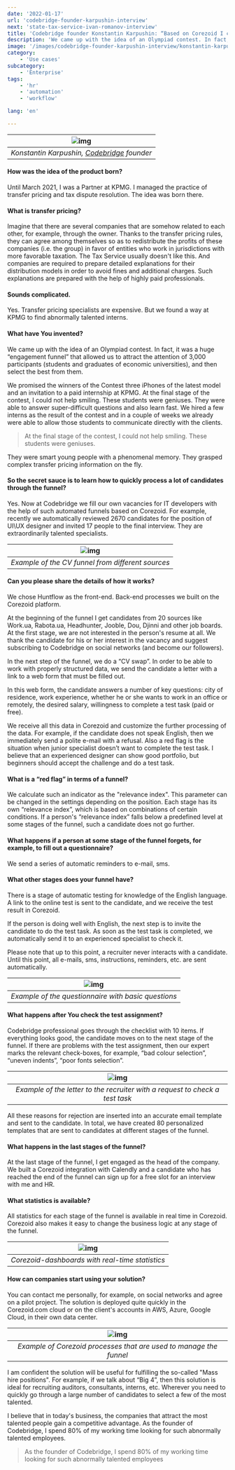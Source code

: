 ```yaml
---
date: '2022-01-17'
url: 'codebridge-founder-karpushin-interview'
next: 'state-tax-service-ivan-romanov-interview'
title: 'Codebridge founder Konstantin Karpushin: “Based on Corezoid I created the system of search for abnormally talented employees”'
description: 'We came up with the idea of an Olympiad contest. In fact, it was a huge “engagement funnel” that allowed us to attract the attention of 3,000 participants and then select the best from them.'
image: '/images/codebridge-founder-karpushin-interview/konstantin-karpushin.png'
category:
    - 'Use cases'
subcategory:
	- 'Enterprise'
tags:
    - 'hr'
    - 'automation'
    - 'workflow'

lang: 'en'

---
```


| ![img](/images/codebridge-founder-karpushin-interview/konstantin-karpushin.png) |
| :---: |
| *Konstantin Karpushin, [Codebridge](https://codebridge.tech/) founder* |

#### How was the idea of the product born?

Until March 2021, I was a Partner at KPMG. I managed the practice of transfer pricing and tax dispute resolution. The idea was born there.

#### What is transfer pricing?

Imagine that there are several companies that are somehow related to each other, for example, through the owner. Thanks to the transfer pricing rules, they can agree among themselves so as to redistribute the profits of these companies (i.e. the group) in favor of entities who work in jurisdictions with more favorable taxation. The Tax Service usually doesn't like this. And companies are required to prepare detailed explanations for their distribution models in order to avoid fines and additional charges. Such explanations are prepared with the help of highly paid professionals.

#### Sounds complicated.

Yes. Transfer pricing specialists are expensive. But we found a way at KPMG to find abnormally talented interns.

#### What have You invented?

We came up with the idea of an Olympiad contest. In fact, it was a huge “engagement funnel” that allowed us to attract the attention of 3,000 participants (students and graduates of economic universities), and then select the best from them.

We promised the winners of the Contest three iPhones of the latest model and an invitation to a paid internship at KPMG. At the final stage of the contest, I could not help smiling. These students were geniuses. They were able to answer super-difficult questions and also learn fast. We hired a few interns as the result of the contest and in a couple of weeks we already were able to allow those students to communicate directly with the clients.

> At the final stage of the contest, I could not help smiling. These students were geniuses.

They were smart young people with a phenomenal memory. They grasped complex transfer pricing information on the fly.

#### So the secret sauce is to learn how to quickly process a lot of candidates through the funnel?

Yes. Now at Codebridge we fill our own vacancies for IT developers with the help of such automated funnels based on Corezoid. For example, recently we automatically reviewed 2670 candidates for the position of UI\UX designer and invited 17 people to the final interview. They are extraordinarily talented specialists.

| ![img](/images/codebridge-founder-karpushin-interview/cv-tunnel.jpg) |
| :---: |
| *Example of the CV funnel from different sources* |

#### Can you please share the details of how it works?

We chose Huntflow as the front-end. Back-end processes we built on the Corezoid platform.

At the beginning of the funnel I get candidates from 20 sources like Work.ua, Rabota.ua, Headhunter, Jooble, Dou, Djinni and other job boards. At the first stage, we are not interested in the person's resume at all. We thank the candidate for his or her interest in the vacancy and suggest subscribing to Codebridge on social networks (and become our followers).

In the next step of the funnel, we do a “CV swap”. In order to be able to work with properly structured data, we send the candidate a letter with a link to a web form that must be filled out.

In this web form, the candidate answers a number of key questions: city of residence, work experience, whether he or she wants to work in an office or remotely, the desired salary, willingness to complete a test task (paid or free).

We receive all this data in Corezoid and customize the further processing of the data. For example, if the candidate does not speak English, then we immediately send a polite e-mail with a refusal. Also a red flag is the situation when junior specialist doesn’t want to complete the test task. I believe that an experienced designer can show good portfolio, but beginners should accept the challenge and do a test task.

#### What is a “red flag” in terms of a funnel?

We calculate such an indicator as the "relevance index". This parameter can be changed in the settings depending on the position. Each stage has its own “relevance index”, which is based on combinations of certain conditions. If a person's “relevance index” falls below a predefined level at some stages of the funnel, such a candidate does not go further.

#### What happens if a person at some stage of the funnel forgets, for example, to fill out a questionnaire?

We send a series of automatic reminders to e-mail, sms.

#### What other stages does your funnel have?

There is a stage of automatic testing for knowledge of the English language. A link to the online test is sent to the candidate, and we receive the test result in Corezoid.

If the person is doing well with English, the next step is to invite the candidate to do the test task. As soon as the test task is completed, we automatically send it to an experienced specialist to check it.

Please note that up to this point, a recruiter never interacts with a candidate. Until this point, all e-mails, sms, instructions, reminders, etc. are sent automatically.

| ![img](/images/codebridge-founder-karpushin-interview/questionnaire-example.jpg) |
| :---: |
| *Example of the questionnaire with basic questions* |

#### What happens after You check the test assignment?

Codebridge professional goes through the checklist with 10 items. If everything looks good, the candidate moves on to the next stage of the funnel. If there are problems with the test assignment, then our expert marks the relevant check-boxes, for example, “bad colour selection”, “uneven indents”, “poor fonts selection”.

| ![img](/images/codebridge-founder-karpushin-interview/recruiter-letter.jpg) |
| :---: |
| *Example of the letter to the recruiter with a request to check a test task* |

All these reasons for rejection are inserted into an accurate email template and sent to the candidate. In total, we have created 80 personalized templates that are sent to candidates at different stages of the funnel.

#### What happens in the last stages of the funnel?

At the last stage of the funnel, I get engaged as the head of the company. We built a Corezoid integration with Calendly and a candidate who has reached the end of the funnel can sign up for a free slot for an interview with me and HR.

#### What statistics is available?

All statistics for each stage of the funnel is available in real time in Corezoid. Corezoid also makes it easy to change the business logic at any stage of the funnel.

| ![img](/images/codebridge-founder-karpushin-interview/corezoid-dashboards.jpg) |
| :---: |
| *Corezoid-dashboards with real-time statistics* |

#### How can companies start using your solution?

You can contact me personally, for example, on social networks and agree on a pilot project. The solution is deployed quite quickly in the Corezoid.com cloud or on the client's accounts in AWS, Azure, Google Cloud, in their own data center.

| ![img](/images/codebridge-founder-karpushin-interview/manage-the-funnel.jpg) |
| :---: |
| *Example of Corezoid processes that are used to manage the funnel* |

I am confident the solution will be useful for fulfilling the so-called "Mass hire positions". For example, if we talk about “Big 4”, then this solution is ideal for recruiting auditors, consultants, interns, etc. Wherever you need to quickly go through a large number of candidates to select a few of the most talented.

I believe that in today's business, the companies that attract the most talented people gain a competitive advantage. As the founder of Codebridge, I spend 80% of my working time looking for such abnormally talented employees.

> As the founder of Codebridge, I spend 80% of my working time looking for such abnormally talented employees

